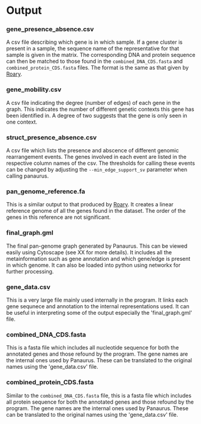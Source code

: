 # Output

### gene_presence_absence.csv

A csv file describing which gene is in which sample. If a gene cluster is present in a sample, the sequence name of the representative for that sample is given in the matrix. The corresponding DNA and protein sequence can then be matched to those found in the `combined_DNA_CDS.fasta` and `combined_protein_CDS.fasta` files. The format is the same as that given by [Roary](https://sanger-pathogens.github.io/Roary/).

### gene_mobility.csv

A csv file indicating the degree (number of edges) of each gene in the graph. This indicates the number of different genetic contexts this gene has been identified in. A degree of two suggests that the gene is only seen in one context.

### struct_presence_absence.csv

A csv file which lists the presence and abscence of different genomic rearrangement events. The genes involved in each event are listed in the respective column names of the csv. The thresholds for calling these events can be changed by adjusting the `--min_edge_support_sv` parameter when calling panaurus.

### pan_genome_reference.fa

This is a similar output to that produced by [Roary](https://sanger-pathogens.github.io/Roary/). It creates a linear reference genome of all the genes found in the dataset. The order of the genes in this reference are not significant.

### final_graph.gml

The final pan-genome graph generated by Panaurus. This can be viewed easily using Cytoscape (see XX for more details). It includes all the metainformation such as gene annotation and which gene/edge is present in which genome. It can also be loaded into python using networkx for further processing.

### gene_data.csv

This is a very large file mainly used internally in the program. It links each gene sequnece and annotation to the internal representations used. It can be useful in interpreting some of the output especially the 'final_graph.gml' file.

### combined_DNA_CDS.fasta

This is a fasta file which includes all nucleotide sequence for both the annotated genes and those refound by the program. The gene names are the internal ones used by Panaurus. These can be translated to the original names using the 'gene_data.csv' file.

### combined_protein_CDS.fasta

Similar to the `combined_DNA_CDS.fasta` file, this is a fasta file which includes all protein sequence for both the annotated genes and those refound by the program. The gene names are the internal ones used by Panaurus. These can be translated to the original names using the 'gene_data.csv' file.